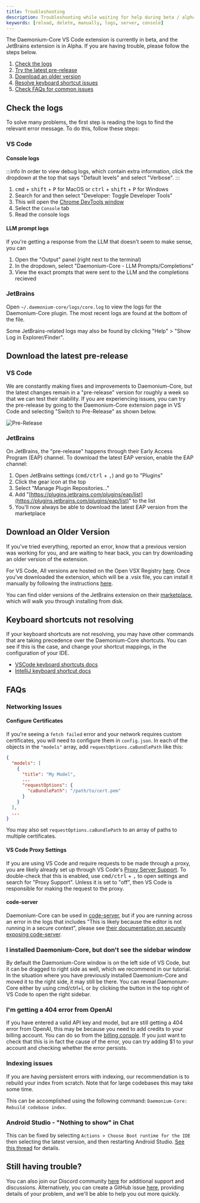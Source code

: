 ```yaml
---
title: Troubleshooting
description: Troubleshooting while waiting for help during beta / alpha testing
keywords: [reload, delete, manually, logs, server, console]
---
```


The Daemonium-Core VS Code extension is currently in beta, and the JetBrains extension is in Alpha. If you are having trouble, please follow the steps below.

1. [Check the logs](#check-the-logs)
2. [Try the latest pre-release](#download-the-latest-pre-release)
3. [Download an older version](#download-an-older-version)
4. [Resolve keyboard shortcut issues](#keyboard-shortcuts-not-resolving)
5. [Check FAQs for common issues](#faqs)

## Check the logs

To solve many problems, the first step is reading the logs to find the relevant error message. To do this, follow these steps:

### VS Code

#### Console logs

:::info
In order to view debug logs, which contain extra information, click the dropdown at the top that says "Default levels" and select "Verbose".
:::

1. <kbd>cmd</kbd> + <kbd>shift</kbd> + <kbd>P</kbd> for MacOS or <kbd>ctrl</kbd> + <kbd>shift</kbd> + <kbd>P</kbd> for Windows
2. Search for and then select "Developer: Toggle Developer Tools"
3. This will open the [Chrome DevTools window](https://developer.chrome.com/docs/devtools/)
4. Select the `Console` tab
5. Read the console logs

#### LLM prompt logs

If you're getting a response from the LLM that doesn't seem to make sense, you can

1. Open the "Output" panel (right next to the terminal)
2. In the dropdown, select "Daemonium-Core - LLM Prompts/Completions"
3. View the exact prompts that were sent to the LLM and the completions recieved

### JetBrains

Open `~/.daemonium-core/logs/core.log` to view the logs for the Daemonium-Core plugin. The most recent logs are found at the bottom of the file.

Some JetBrains-related logs may also be found by clicking "Help" > "Show Log in Explorer/Finder".

## Download the latest pre-release

### VS Code

We are constantly making fixes and improvements to Daemonium-Core, but the latest changes remain in a "pre-release" version for roughly a week so that we can test their stability. If you are experiencing issues, you can try the pre-release by going to the Daemonium-Core extension page in VS Code and selecting "Switch to Pre-Release" as shown below.

![Pre-Release](../static/img/prerelease.png)

### JetBrains

On JetBrains, the "pre-release" happens through their Early Access Program (EAP) channel. To download the latest EAP version, enable the EAP channel:

1. Open JetBrains settings (<kbd>cmd/ctrl</kbd> + <kbd>,</kbd>) and go to "Plugins"
2. Click the gear icon at the top
3. Select "Manage Plugin Repositories..."
4. Add "[https://plugins.jetbrains.com/plugins/eap/list](https://plugins.jetbrains.com/plugins/eap/list)" to the list
5. You'll now always be able to download the latest EAP version from the marketplace

## Download an Older Version

If you've tried everything, reported an error, know that a previous version was working for you, and are waiting to hear back, you can try downloading an older version of the extension.

For VS Code, All versions are hosted on the Open VSX Registry [here](https://open-vsx.org/extension/Daemonium-Core/daemonium-core). Once you've downloaded the extension, which will be a .vsix file, you can install it manually by following the instructions [here](https://code.visualstudio.com/docs/editor/extension-gallery#_install-from-a-vsix).

You can find older versions of the JetBrains extension on their [marketplace](https://plugins.jetbrains.com/plugin/22707-daemonium-core), which will walk you through installing from disk.

## Keyboard shortcuts not resolving

If your keyboard shortcuts are not resolving, you may have other commands that are taking precedence over the Daemonium-Core shortcuts. You can see if this is the case, and change your shortcut mappings, in the configuration of your IDE.

- [VSCode keyboard shortcuts docs](https://code.visualstudio.com/docs/getstarted/keybindings)
- [IntelliJ keyboard shortcut docs](https://www.jetbrains.com/help/idea/configuring-keyboard-and-mouse-shortcuts.html)

## FAQs

### Networking Issues

#### Configure Certificates

If you're seeing a `fetch failed` error and your network requires custom certificates, you will need to configure them in `config.json`. In each of the objects in the `"models"` array, add `requestOptions.caBundlePath` like this:

```json
{
  "models": [
    {
      "title": "My Model",
      ...
      "requestOptions": {
        "caBundlePath": "/path/to/cert.pem"
      }
    }
  ],
  ...
}
```

You may also set `requestOptions.caBundlePath` to an array of paths to multiple certificates.

#### VS Code Proxy Settings

If you are using VS Code and require requests to be made through a proxy, you are likely already set up through VS Code's [Proxy Server Support](https://code.visualstudio.com/docs/setup/network#_proxy-server-support). To double-check that this is enabled, use <kbd>cmd/ctrl</kbd> + <kbd>,</kbd> to open settings and search for "Proxy Support". Unless it is set to "off", then VS Code is responsible for making the request to the proxy.

#### code-server

Daemonium-Core can be used in [code-server](https://coder.com/), but if you are running across an error in the logs that includes "This is likely because the editor is not running in a secure context", please see [their documentation on securely exposing code-server](https://coder.com/docs/code-server/latest/guide#expose-code-server).

### I installed Daemonium-Core, but don't see the sidebar window

By default the Daemonium-Core window is on the left side of VS Code, but it can be dragged to right side as well, which we recommend in our tutorial. In the situation where you have previously installed Daemonium-Core and moved it to the right side, it may still be there. You can reveal Daemonium-Core either by using cmd/ctrl+L or by clicking the button in the top right of VS Code to open the right sidebar.

### I'm getting a 404 error from OpenAI

If you have entered a valid API key and model, but are still getting a 404 error from OpenAI, this may be because you need to add credits to your billing account. You can do so from the [billing console](https://platform.openai.com/settings/organization/billing/overview). If you just want to check that this is in fact the cause of the error, you can try adding $1 to your account and checking whether the error persists.

### Indexing issues

If you are having persistent errors with indexing, our recommendation is to rebuild your index from scratch. Note that for large codebases this may take some time.

This can be accomplished using the following command: `Daemonium-Core: Rebuild codebase index`.

### Android Studio - "Nothing to show" in Chat

This can be fixed by selecting `Actions > Choose Boot runtime for the IDE` then selecting the latest version, and then restarting Android Studio. [See this thread](https://github.com/unitylabai/daemonium-core/issues/596#issuecomment-1789327178) for details.

## Still having trouble?

You can also join our Discord community [here](https://discord.gg/vapESyrFmJ) for additional support and discussions. Alternatively, you can create a GitHub issue [here](https://github.com/unitylabai/daemonium-core/issues/new?assignees=&labels=bug&projects=&template=bug-report-%F0%9F%90%9B.md&title=), providing details of your problem, and we'll be able to help you out more quickly.
